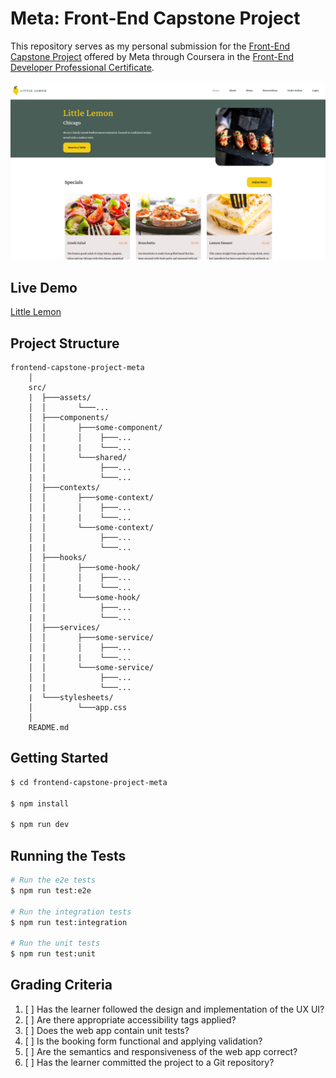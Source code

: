 # Meta: Front-End Capstone Project

This repository serves as my personal submission for the [Front-End Capstone Project](https://www.coursera.org/learn/meta-front-end-developer-capstone?specialization=meta-front-end-developer) offered by Meta through Coursera in the [Front-End Developer Professional Certificate](https://www.coursera.org/professional-certificates/meta-front-end-developer).




![Little Lemon](./littlelemon.png)




## Live Demo

[Little Lemon](https://jesusgraterol.github.io/frontend-capstone-project-meta/)





## Project Structure

```
frontend-capstone-project-meta
    │
    src/
    |  ├───assets/
    │  │       └───...
    │  ├───components/
    │  │       ├───some-component/
    │  │       │    ├───...
    |  |       |    └───...
    │  │       └───shared/
    │  │            ├───...
    |  |            └───...
    │  ├───contexts/
    │  │       ├───some-context/
    │  │       │    ├───...
    |  |       |    └───...
    │  │       └───some-context/
    │  │            ├───...
    |  |            └───...
    │  ├───hooks/
    │  │       ├───some-hook/
    │  │       │    ├───...
    |  |       |    └───...
    │  │       └───some-hook/
    │  │            ├───...
    |  |            └───...
    │  ├───services/
    │  │       ├───some-service/
    │  │       │    ├───...
    |  |       |    └───...
    │  │       └───some-service/
    │  │            ├───...
    |  |            └───...
    |  └───stylesheets/
    │          └───app.css
    │
    README.md
```





## Getting Started

```bash
$ cd frontend-capstone-project-meta

$ npm install

$ npm run dev
```




## Running the Tests

```bash
# Run the e2e tests
$ npm run test:e2e

# Run the integration tests
$ npm run test:integration

# Run the unit tests
$ npm run test:unit
```




## Grading Criteria

1. [ ] Has the learner followed the design and implementation of the UX UI?
2. [ ] Are there appropriate accessibility tags applied?
3. [ ] Does the web app contain unit tests?
4. [ ] Is the booking form functional and applying validation?
5. [ ] Are the semantics and responsiveness of the web app correct?
6. [ ] Has the learner committed the project to a Git repository?